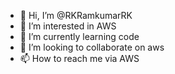 - 👋 Hi, I’m @RKRamkumarRK
- 👀 I’m interested in AWS
- 🌱 I’m currently learning code
- 💞️ I’m looking to collaborate on aws
- 📫 How to reach me via AWS

<!---
RKRamkumarRK/RKRamkumarRK is a ✨ special ✨ repository because its `README.md` (this file) appears on your GitHub profile.
You can click the Preview link to take a look at your changes.
--->
